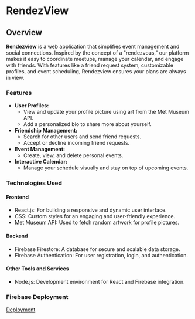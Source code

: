 # RendezView

## Overview

**Rendezview** is a web application that simplifies event management and social connections. Inspired by the concept of a "rendezvous," our platform makes it easy to coordinate meetups, manage your calendar, and engage with friends. With features like a friend request system, customizable profiles, and event scheduling, Rendezview ensures your plans are always in view.

### Features

- **User Profiles:**
  - View and update your profile picture using art from the Met Museum API.
  - Add a personalized bio to share more about yourself.
- **Friendship Management:**
  - Search for other users and send friend requests.
  - Accept or decline incoming friend requests.
- **Event Management:**
  - Create, view, and delete personal events.
- **Interactive Calendar:**
  - Manage your schedule visually and stay on top of upcoming events.

### Technologies Used

#### **Frontend**

- React.js: For building a responsive and dynamic user interface.
- CSS: Custom styles for an engaging and user-friendly experience.
- Met Museum API: Used to fetch random artwork for profile pictures.

#### **Backend**

- Firebase Firestore: A database for secure and scalable data storage.
- Firebase Authentication: For user registration, login, and authentication.

#### **Other Tools and Services**

- Node.js: Development environment for React and Firebase integration.

### **Firebase Deployment**

[Deployment](rendezview-40b14.web.app)
